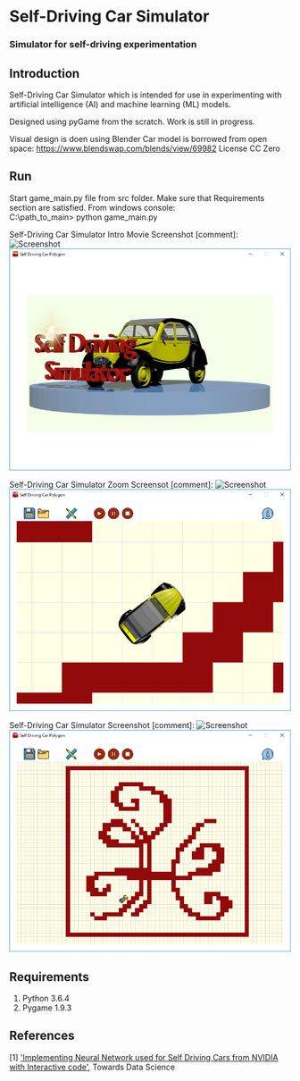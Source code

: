 # Self-Driving Car Simulator
### Simulator for self-driving experimentation

## Introduction
Self-Driving Car Simulator which is intended for use in experimenting with artificial intelligence (AI)
and machine learning (ML) models.

Designed using pyGame from the scratch. Work is still in progress.

Visual design is doen using Blender
Car model is borrowed from open space: https://www.blendswap.com/blends/view/69982 License CC Zero


## Run

Start game_main.py file from src folder. Make sure that Requirements section are satisfied.
From windows console:  
C:\path_to_main> python game_main.py

Self-Driving Car Simulator Intro Movie Screenshot
[comment]: ![Screenshot](file://media/SelfDrivingCarScreenshot0.png)
![Screenshot](media/SelfDrivingCarScreenshot0.png)

Self-Driving Car Simulator Zoom Screensot
[comment]: ![Screenshot](file://media/SelfDrivingCarScreenshot1.png)
![Screenshot](media/SelfDrivingCarScreenshot1.png)

Self-Driving Car Simulator Screenshot
[comment]: ![Screenshot](file://media/SelfDrivingCarScreenshot2.png)
![Screenshot](media/SelfDrivingCarScreenshot2.png)

## Requirements

1. Python 3.6.4
2. Pygame 1.9.3


## References
[1] ['Implementing Neural Network used for Self Driving Cars from NVIDIA with Interactive code'](https://towardsdatascience.com/implementing-neural-network-used-for-self-driving-cars-from-nvidia-with-interactive-code-manual-aa6780bc70f4), Towards Data Science
